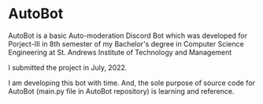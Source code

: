 # AutoBot
AutoBot is a basic Auto-moderation Discord Bot which was developed for Porject-III in 8th semester of my Bachelor's degree in Computer Science Engineering at St. Andrews Institute of Technology and Management

I submitted the project in July, 2022. 

I am developing this bot with time. And, the sole purpose of source code for AutoBot (main.py file in AutoBot repository) is learning and reference.
